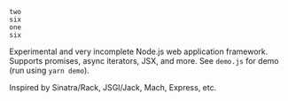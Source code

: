 ```
two
six
one
six
```

Experimental and very incomplete Node.js web application framework. Supports promises, async iterators, JSX, and more. See `demo.js` for demo (run using `yarn demo`).

Inspired by Sinatra/Rack, JSGI/Jack, Mach, Express, etc.
